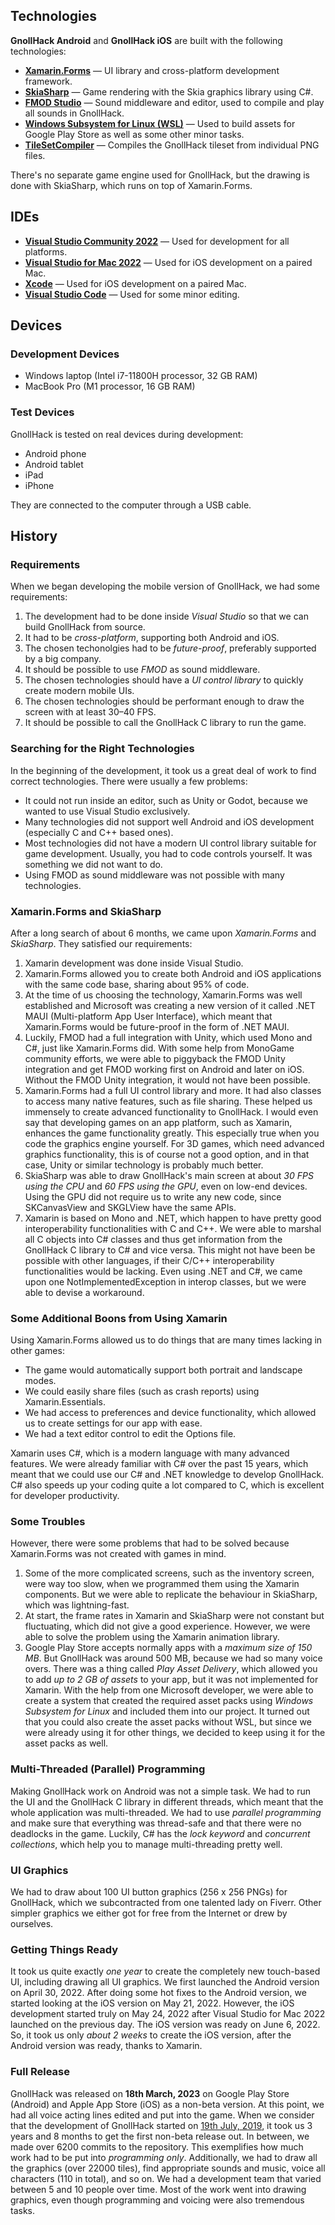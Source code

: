 ## Technologies

**GnollHack Android** and **GnollHack iOS** are built with the following technologies:

- **[Xamarin.Forms](https://dotnet.microsoft.com/en-us/apps/xamarin/xamarin-forms)** — UI library and cross-platform development framework.
- **[SkiaSharp](https://docs.microsoft.com/en-us/xamarin/xamarin-forms/user-interface/graphics/skiasharp/)** — Game rendering with the Skia graphics library using C#.
- **[FMOD Studio](https://www.fmod.com/)** — Sound middleware and editor, used to compile and play all sounds in GnollHack.
- **[Windows Subsystem for Linux (WSL)](https://docs.microsoft.com/en-us/windows/wsl/about)** — Used to build assets for Google Play Store as well as some other minor tasks.
- **[TileSetCompiler](https://github.com/hyvanmielenpelit/TileSetCompiler)** — Compiles the GnollHack tileset from individual PNG files.

There's no separate game engine used for GnollHack, but the drawing is done with SkiaSharp, which runs on top of Xamarin.Forms.

## IDEs

- **[Visual Studio Community 2022](https://visualstudio.microsoft.com/vs/community/)** — Used for development for all platforms.
- **[Visual Studio for Mac 2022](https://visualstudio.microsoft.com/vs/mac/)** — Used for iOS development on a paired Mac.
- **[Xcode](https://developer.apple.com/xcode/)** — Used for iOS development on a paired Mac.
- **[Visual Studio Code](https://code.visualstudio.com/)** — Used for some minor editing.

## Devices

### Development Devices

- Windows laptop (Intel i7-11800H processor, 32 GB RAM)
- MacBook Pro (M1 processor, 16 GB RAM)

### Test Devices

GnollHack is tested on real devices during development:
- Android phone
- Android tablet
- iPad
- iPhone

They are connected to the computer through a USB cable.

## History

### Requirements

When we began developing the mobile version of GnollHack, we had some requirements:
1. The development had to be done inside *Visual Studio* so that we can build GnollHack from source.
2. It had to be *cross-platform*, supporting both Android and iOS.
3. The chosen techonolgies had to be *future-proof*, preferably supported by a big company.
4. It should be possible to use *FMOD* as sound middleware.
5. The chosen technologies should have a *UI control library* to quickly create modern mobile UIs.
6. The chosen technologies should be performant enough to draw the screen with at least 30–40 FPS.
7. It should be possible to call the GnollHack C library to run the game.

### Searching for the Right Technologies

In the beginning of the development, it took us a great deal of work to find correct technologies. There were usually a few problems:
- It could not run inside an editor, such as Unity or Godot, because we wanted to use Visual Studio exclusively.
- Many technologies did not support well Android and iOS development (especially C and C++ based ones).
- Most technologies did not have a modern UI control library suitable for game development. Usually, you had to code controls yourself. It was something we did not want to do.
- Using FMOD as sound middleware was not possible with many technologies.

### Xamarin.Forms and SkiaSharp

After a long search of about 6 months, we came upon *Xamarin.Forms* and *SkiaSharp*. They satisfied our requirements:
1. Xamarin development was done inside Visual Studio.
2. Xamarin.Forms allowed you to create both Android and iOS applications with the same code base, sharing about 95% of code.
3. At the time of us choosing the technology, Xamarin.Forms was well established and Microsoft was creating a new version of it called .NET MAUI (Multi-platform App User Interface), which meant that Xamarin.Forms would be future-proof in the form of .NET MAUI.
4. Luckily, FMOD had a full integration with Unity, which used Mono and C#, just like Xamarin.Forms did. With some help from MonoGame community efforts, we were able to piggyback the FMOD Unity integration and get FMOD working first on Android and later on iOS. Without the FMOD Unity integration, it would not have been possible.
5. Xamarin.Forms had a full UI control library and more. It had also classes to access many native features, such as file sharing. These helped us immensely to create advanced functionality to GnollHack. I would even say that developing games on an app platform, such as Xamarin, enhances the game functionality greatly. This especially true when you code the graphics engine yourself. For 3D games, which need advanced graphics functionality, this is of course not a good option, and in that case, Unity or similar technology is probably much better.
6. SkiaSharp was able to draw GnollHack's main screen at about *30 FPS using the CPU* and *60 FPS using the GPU*, even on low-end devices. Using the GPU did not require us to write any new code, since SKCanvasView and SKGLView have the same APIs.
7. Xamarin is based on Mono and .NET, which happen to have pretty good interoperability functionalities with C and C++. We were able to marshal all C objects into C# classes and thus get information from the GnollHack C library to C# and vice versa. This might not have been be possible with other languages, if their C/C++ interoperability functionalities would be lacking. Even using .NET and C#, we came upon one NotImplementedException in interop classes, but we were able to devise a workaround.

### Some Additional Boons from Using Xamarin

Using Xamarin.Forms allowed us to do things that are many times lacking in other games:
- The game would automatically support both portrait and landscape modes.
- We could easily share files (such as crash reports) using Xamarin.Essentials.
- We had access to preferences and device functionality, which allowed us to create settings for our app with ease.
- We had a text editor control to edit the Options file.

Xamarin uses C#, which is a modern language with many advanced features. We were already familiar with C# over the past 15 years, which meant that we could use our C# and .NET knowledge to develop GnollHack. C# also speeds up your coding quite a lot compared to C, which is excellent for developer productivity.

### Some Troubles

However, there were some problems that had to be solved because Xamarin.Forms was not created with games in mind.
1. Some of the more complicated screens, such as the inventory screen, were way too slow, when we programmed them using the Xamarin components. But we were able to replicate the behaviour in SkiaSharp, which was lightning-fast.
2. At start, the frame rates in Xamarin and SkiaSharp were not constant but fluctuating, which did not give a good experience. However, we were able to solve the problem using the Xamarin animation library.
3. Google Play Store accepts normally apps with a *maximum size of 150 MB*. But GnollHack was around 500 MB, because we had so many voice overs. There was a thing called *Play Asset Delivery*, which allowed you to add *up to 2 GB of assets* to your app, but it was not implemented for Xamarin. With the help from one Microsoft developer, we were able to create a system that created the required asset packs using *Windows Subsystem for Linux* and included them into our project. It turned out that you could also create the asset packs without WSL, but since we were already using it for other things, we decided to keep using it for the asset packs as well.

### Multi-Threaded (Parallel) Programming

Making GnollHack work on Android was not a simple task. We had to run the UI and the GnollHack C library in different threads, which meant that the whole application was multi-threaded. We had to use *parallel programming* and make sure that everything was thread-safe and that there were no deadlocks in the game. Luckily, C# has the *lock keyword* and *concurrent collections*, which help you to manage multi-threading pretty well.

### UI Graphics

We had to draw about 100 UI button graphics (256 x 256 PNGs) for GnollHack, which we subcontracted from one talented lady on Fiverr. Other simpler graphics we either got for free from the Internet or drew by ourselves.

### Getting Things Ready

It took us quite exactly *one year* to create the completely new touch-based UI, including drawing all UI graphics. We first launched the Android version on April 30, 2022. After doing some hot fixes to the Android version, we started looking at the iOS version on May 21, 2022. However, the iOS development started truly on May 24, 2022 after Visual Studio for Mac 2022 launched on the previous day. The iOS version was ready on June 6, 2022. So, it took us only *about 2 weeks* to create the iOS version, after the Android version was ready, thanks to Xamarin.

### Full Release

GnollHack was released on **18th March, 2023** on Google Play Store (Android) and Apple App Store (iOS) as a non-beta version. At this point, we had all voice acting lines edited and put into the game. When we consider that the development of GnollHack started on [19th July, 2019](https://github.com/hyvanmielenpelit/GnollHack/commit/6f1ef7e3073dd926c997c4f9ca93f9b6183ef27b), it took us 3 years and 8 months to get the first non-beta release out. In between, we made over 6200 commits to the repository. This exemplifies how much work had to be put into *programming only*. Additionally, we had to draw all the graphics (over 22000 tiles), find appropriate sounds and music, voice all characters (110 in total), and so on. We had a development team that varied between 5 and 10 people over time. Most of the work went into drawing graphics, even though programming and voicing were also tremendous tasks.